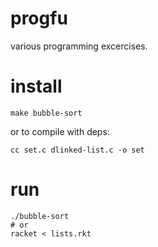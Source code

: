 # progfu 

various programming excercises.

# install

    make bubble-sort

or to compile with deps:

    cc set.c dlinked-list.c -o set

# run

    ./bubble-sort
    # or
    racket < lists.rkt

